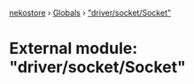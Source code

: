 [nekostore](../README.md) › [Globals](../globals.md) › ["driver/socket/Socket"](_driver_socket_socket_.md)

# External module: "driver/socket/Socket"


